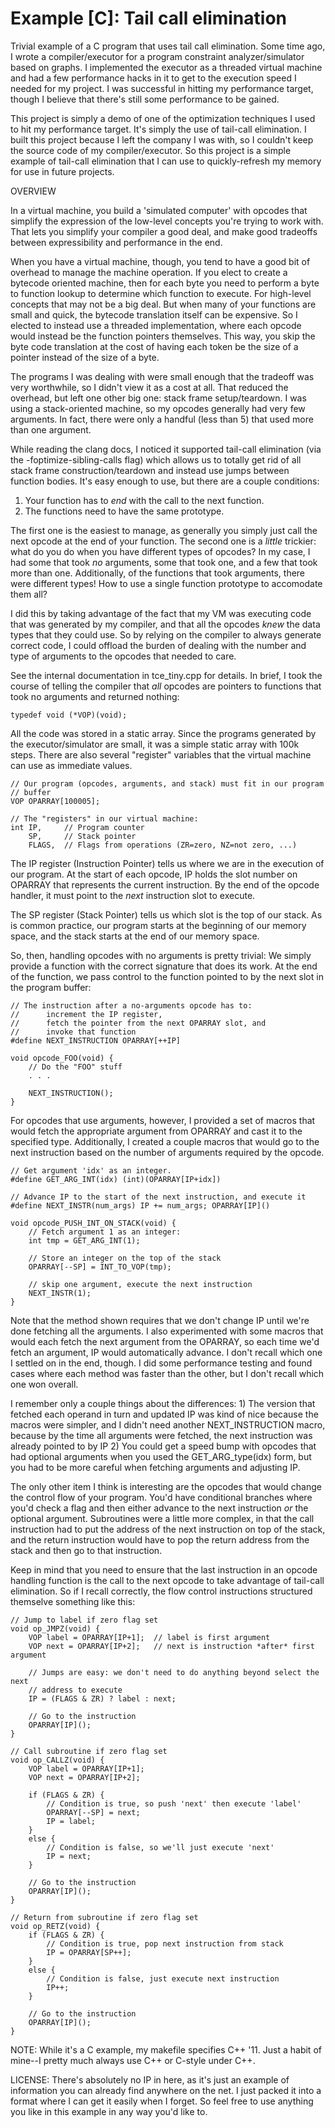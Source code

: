 # Example [C]: Tail call elimination

Trivial example of a C program that uses tail call elimination.  Some time ago,
I wrote a compiler/executor for a program constraint analyzer/simulator based
on graphs.  I implemented the executor as a threaded virtual machine and had a
few performance hacks in it to get to the execution speed I needed for my
project.  I was successful in hitting my performance target, though I believe
that there's still some performance to be gained.

This project is simply a demo of one of the optimization techniques I used to
hit my performance target.  It's simply the use of tail-call elimination.  I
built this project because I left the company I was with, so I couldn't keep
the source code of my compiler/executor.  So this project is a simple example
of tail-call elimination that I can use to quickly-refresh my memory for use
in future projects.

OVERVIEW

In a virtual machine, you build a 'simulated computer' with opcodes
that simplify the expression of the low-level concepts you're trying to work
with.  That lets you simplify your compiler a good deal, and make good tradeoffs
between expressibility and performance in the end.

When you have a virtual machine, though, you tend to have a good bit of overhead
to manage the machine operation.  If you elect to create a bytecode oriented
machine, then for each byte you need to perform a byte to function lookup to
determine which function to execute.  For high-level concepts that may not be a
big deal.  But when many of your functions are small and quick, the bytecode
translation itself can be expensive.  So I elected to instead use a threaded
implementation, where each opcode would instead be the function pointers themselves.
This way, you skip the byte code translation at the cost of having each token be
the size of a pointer instead of the size of a byte.

The programs I was dealing with were small enough that the tradeoff was very
worthwhile, so I didn't view it as a cost at all.  That reduced the overhead, but
left one other big one: stack frame setup/teardown.  I was using a stack-oriented
machine, so my opcodes generally had very few arguments.  In fact, there were
only a handful (less than 5) that used more than one argument.

While reading the clang docs, I noticed it supported tail-call elimination
(via the -foptimize-sibling-calls flag) which allows us to totally get rid of
all stack frame construction/teardown and instead use jumps between function
bodies.  It's easy enough to use, but there are a couple conditions:

 1) Your function has to *end* with the call to the next function.
 2) The functions need to have the same prototype.

The first one is the easiest to manage, as generally you simply just call the
next opcode at the end of your function.  The second one is a *little* trickier:
what do you do when you have different types of opcodes?  In my case, I had
some that took *no* arguments, some that took one, and a few that took more
than one.  Additionally, of the functions that took arguments, there were
different types!  How to use a single function prototype to accomodate them all?

I did this by taking advantage of the fact that my VM was executing code that
was generated by my compiler, and that all the opcodes *knew* the data types
that they could use.  So by relying on the compiler to always generate correct
code, I could offload the burden of dealing with the number and type of arguments
to the opcodes that needed to care.

See the internal documentation in tce_tiny.cpp for details.  In brief, I took
the course of telling the compiler that *all* opcodes are pointers to functions
that took no arguments and returned nothing:

    typedef void (*VOP)(void);

All the code was stored in a static array.  Since the programs generated by the
executor/simulator are small, it was a simple static array with 100k steps.
There are also several "register" variables that the virtual machine can use as
immediate values.

    // Our program (opcodes, arguments, and stack) must fit in our program
    // buffer
    VOP OPARRAY[100005];

    // The "registers" in our virtual machine:
    int IP,     // Program counter
        SP,     // Stack pointer
        FLAGS,  // Flags from operations (ZR=zero, NZ=not zero, ...)

The IP register (Instruction Pointer) tells us where we are in the execution of
our program.  At the start of each opcode, IP holds the slot number on OPARRAY
that represents the current instruction.  By the end of the opcode handler, it
must point to the *next* instruction slot to execute.

The SP register (Stack Pointer) tells us which slot is the top of our stack.
As is common practice, our program starts at the beginning of our memory space,
and the stack starts at the end of our memory space.

So, then, handling opcodes with no arguments is pretty trivial:  We simply
provide a function with the correct signature that does its work.  At the end
of the function, we pass control to the function pointed to by the next slot in
the program buffer:

    // The instruction after a no-arguments opcode has to:
    //      increment the IP register,
    //      fetch the pointer from the next OPARRAY slot, and
    //      invoke that function
    #define NEXT_INSTRUCTION OPARRAY[++IP]

    void opcode_FOO(void) {
        // Do the "FOO" stuff
        . . .

        NEXT_INSTRUCTION();
    }

For opcodes that use arguments, however, I provided a set of macros that would
fetch the appropriate argument from OPARRAY and cast it to the specified type.
Additionally, I created a couple macros that would go to the next instruction
based on the number of arguments required by the opcode.

    // Get argument 'idx' as an integer.
    #define GET_ARG_INT(idx) (int)(OPARRAY[IP+idx])

    // Advance IP to the start of the next instruction, and execute it
    #define NEXT_INSTR(num_args) IP += num_args; OPARRAY[IP]()

    void opcode_PUSH_INT_ON_STACK(void) {
        // Fetch argument 1 as an integer:
        int tmp = GET_ARG_INT(1);

        // Store an integer on the top of the stack
        OPARRAY[--SP] = INT_TO_VOP(tmp);

        // skip one argument, execute the next instruction
        NEXT_INSTR(1);
    }

Note that the method shown requires that we don't change IP until we're done
fetching all the arguments.  I also experimented with some macros that would
each fetch the next argument from the OPARRAY, so each time we'd fetch an
argument, IP would automatically advance.  I don't recall which one I settled
on in the end, though.  I did some performance testing and found cases where
each method was faster than the other, but I don't recall which one won overall.

I remember only a couple things about the differences:
    1)  The version that fetched each operand in turn and updated IP was kind
        of nice because the macros were simpler, and I didn't need another
        NEXT_INSTRUCTION macro, because by the time all arguments were
        fetched, the next instruction was already pointed to by IP
    2)  You could get a speed bump with opcodes that had optional arguments
        when you used the GET_ARG_type(idx) form, but you had to be more careful
        when fetching arguments and adjusting IP.

The only other item I think is interesting are the opcodes that would change
the control flow of your program.  You'd have conditional branches where you'd
check a flag and then either advance to the next instruction *or* the optional
argument.  Subroutines were a little more complex, in that the call instruction
had to put the address of the next instruction on top of the stack, and the
return instruction would have to pop the return address from the stack and then
go to that instruction.

Keep in mind that you need to ensure that the last instruction in an opcode
handling function is the call to the next opcode to take advantage of tail-call
elimination.  So if I recall correctly, the flow control instructions structured
themselve something like this:

    // Jump to label if zero flag set
    void op_JMPZ(void) {
        VOP label = OPARRAY[IP+1];  // label is first argument
        VOP next = OPARRAY[IP+2];   // next is instruction *after* first argument

        // Jumps are easy: we don't need to do anything beyond select the next
        // address to execute
        IP = (FLAGS & ZR) ? label : next;

        // Go to the instruction
        OPARRAY[IP]();
    }

    // Call subroutine if zero flag set
    void op_CALLZ(void) {
        VOP label = OPARRAY[IP+1];
        VOP next = OPARRAY[IP+2];

        if (FLAGS & ZR) {
            // Condition is true, so push 'next' then execute 'label'
            OPARRAY[--SP] = next;
            IP = label;
        }
        else {
            // Condition is false, so we'll just execute 'next'
            IP = next;
        }

        // Go to the instruction
        OPARRAY[IP]();
    }

    // Return from subroutine if zero flag set
    void op_RETZ(void) {
        if (FLAGS & ZR) {
            // Condition is true, pop next instruction from stack
            IP = OPARRAY[SP++];
        }
        else {
            // Condition is false, just execute next instruction
            IP++;
        }

        // Go to the instruction
        OPARRAY[IP]();
    }


NOTE: While it's a C example, my makefile specifies C++ '11.  Just a
habit of mine--I pretty much always use C++ or C-style under C++.

LICENSE: There's absolutely no IP in here, as it's just an example of
information you can already find anywhere on the net.  I just packed
it into a format where I can get it easily when I forget.  So feel free
to use anything you like in this example in any way you'd like to.

